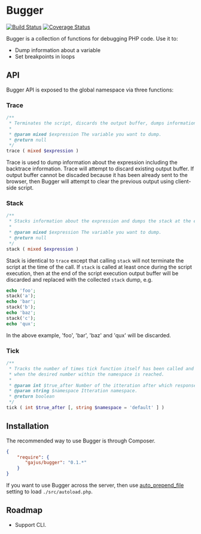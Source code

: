 # Bugger

[![Build Status](https://travis-ci.org/gajus/bugger.png?branch=master)](https://travis-ci.org/gajus/bugger)
[![Coverage Status](https://coveralls.io/repos/gajus/bugger/badge.png)](https://coveralls.io/r/gajus/bugger)

Bugger is a collection of functions for debugging PHP code. Use it to:

* Dump information about a variable
* Set breakpoints in loops

## API

Bugger API is exposed to the global namespace via three functions:

### Trace

```php
/**
 * Terminates the script, discards the output buffer, dumps information about the expression including backtrace up to the `trace` call.
 * 
 * @param mixed $expression The variable you want to dump.
 * @return null
 */
trace ( mixed $expression )
````

Trace is used to dump information about the expression including the backtrace information. Trace will attempt to discard existing output buffer. If output buffer cannot be discaded because it has been already sent to the browser, then Bugger will attempt to clear the previous output using client-side script.

### Stack

```php
/**
 * Stacks information about the expression and dumps the stack at the end of the script execution.
 *
 * @param mixed $expression The variable you want to dump.
 * @return null
 */
stack ( mixed $expression )
```

Stack is identical to `trace` except that calling `stack` will not terminate the script at the time of the call. If `stack` is called at least once during the script execution, then at the end of the script execution output buffer will be discarded and replaced with the collected `stack` dump, e.g.

```php
echo 'foo';
stack('a');
echo 'bar';
stack('b');
echo 'baz';
stack('c');
echo 'qux';
```

In the above example, 'foo', 'bar', 'baz' and 'qux' will be discarded.

### Tick

```php
/**
 * Tracks the number of times tick function itself has been called and returns true
 * when the desired number within the namespace is reached.
 *
 * @param int $true_after Number of the itteration after which response is true.
 * @param string $namespace Itteration namespace.
 * @return boolean
 */
tick ( int $true_after [, string $namespace = 'default' ] )
```

## Installation

The recommended way to use Bugger is through Composer.

```json
{
    "require": {
       "gajus/bugger": "0.1.*"
    }
}
```

If you want to use Bugger across the server, then use [auto_prepend_file](http://uk1.php.net/manual/en/ini.core.php#ini.auto-prepend-file) setting to load `./src/autoload.php`.

## Roadmap

* Support CLI.